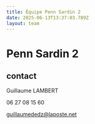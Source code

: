 ```yaml
---
title: Équipe Penn Sardin 2
date: 2025-06-13T13:37:03.789Z
layout: team
---
```


# Penn Sardin 2



## contact 

Guillaume LAMBERT

06 27 08 15 60

guillaumededz@laposte.net

